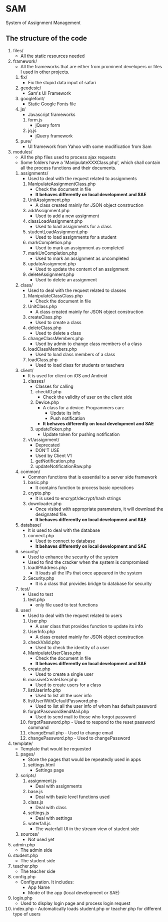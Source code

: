 SAM
====
System of Assignment Management


The structure of the code
-------------------------
1.  files/
    - All the static resources needed
2.  framework/
    - All the frameworks that are either from prominent developers or files I used in other projects.
    1.  fix/
        - Fix the stupid data input of safari
    2.  geodesic/
        - Sam's UI Framework
    3.  googlefont/
        - Static Google Fonts file
    4.  js/
        - Javascript frameworks
        1.  form.js
            - jQuery form
        2.  jq.js
            - jQuery framework
    5.  pure/
        - UI framework from Yahoo with some modification from Sam
3.  modules/
    - All the php files used to process ajax requests
    - Some folders have a 'ManipulateXXXClass.php', which shall contain all the process functions and their documents.
    1.  assignments/
        - Used to deal with the request related to assignments
        1.  ManipulateAssignmentClass.php
            - Check the document in file
            - **It behaves differently on local development and SAE**
        2.  UnitAssignment.php
            - A class created mainly for JSON object construction
        3.  addAssignment.php
            - Used to add a new assignment
        4.  classLoadAssignment.php
            - Used to load assignments for a class
        5.  studentLoadAssignment.php
            - Used to load assignments for a student
        6.  markCompletion.php
            - Used to mark an assignment as completed
        7.  markUnCompletion.php
            - Used to mark an assignment as uncompleted
        8.  updateAssignment.php
            - Used to update the content of an assignment
        9.  deleteAssignment.php
            - Used to delete an assignment
    2.  class/
        - Used to deal with the request related to classes
        1.  ManipulateClassClass.php
            - Check the document in file
        2.  UnitClass.php
            - A class created mainly for JSON object construction
        3.  createClass.php
            - Used to create a class
        4.  deleteClass.php
            - Used to delete a class
        5.  changeClassMembers.php
            - Used by admin to change class members of a class
        6.  loadClassMembers.php
            - Used to load class members of a class
        7.  loadClass.php
            - Used to load class for students or teachers
    3.  client/
        - It is used for client on iOS and Android
        1.  classes/
            - Classes for calling
            1.  checkID.php
                - Check the validity of user on the client side
            2.  Device.php
                - A class for a device. Programmers can:
                    - Update its info
                    - Push notification
                - **It behaves differently on local development and SAE**
            3.  updateToken.php
                - Update token for pushing notification
        2.  v1/assignment/
            - Deprecated
            - DON'T USE
            - Used by Client V1
            1.  getNotification.php
            2.  updateNotificationRaw.php
    4.  common/
        - Common functions that is essential to a server side framework
        1.  basic.php
            - It contains function to process basic operations
        2.  crypto.php
            - It is used to encrypt/decrypt/hash strings
        3.  downloader.php
            - Once visited with appropriate parameters, it will download the designated file.
            - **It behaves differently on local development and SAE**
    5.  database/
        - It is used to deal with the database
        1.  connect.php
            - Used to connect to database
            - **It behaves differently on local development and SAE**
    6.  security/
        - Used to enhance the security of the system
        - Used to find the cracker when the system is compromised
        1.  loadIPAddress.php
            - It loads all the IPs that once appeared in the system
        2.  Security.php
            - It is a class that provides bridge to database for security
    7.  test/
        - Used to test
        1.  test.php
            - only file used to test functions
    8.  user/
        - Used to deal with the request related to users
        1.  User.php
            - A user class that provides function to update its info
        2.  UserInfo.php
            - A class created mainly for JSON object construction
        3.  checkValid.php
            - Used to check the identity of a user
        4.  ManipulateUserClass.php
            - Check the document in file
            - **It behaves differently on local development and SAE**
        5.  create.php
            - Used to create a single user
        6.  massiveCreateUser.php
            - Used to create users for a class
        7.  listUserInfo.php
            - Used to list all the user info
        8.  listUserWithDefaultPassword.php
            - Used to list all the user info of whom has default password
        9.  forgotPasswordSendMail.php
            - Used to send mail to those who forgot password
        10.  forgotPassword.php
            - Used to respond to the reset password command
        11.  changeEmail.php
            - Used to change email
        12.  changePassword.php
            - Used to changePassword
4.  template/
    - Template that would be requested
    1.  pages/
        - Store the pages that would be repeatedly used in apps
        1.  settings.html
            - Settings page
    2.  scripts/
        1.  assignment.js
            - Deal with assignments
        2.  base.js
            - Deal with basic level functions used
        3.  class.js
            - Deal with class
        4.  settings.js
            - Deal with settings
        5.  waterfall.js
            - The waterfall UI in the stream view of student side
    3.  sources/
        - Not used yet
5.  admin.php
    - The admin side
6.  student.php
    - The student side
7.  teacher.php
    - The teacher side
8.  config.php
    - Configuration. It includes:
        - App Name
        - Mode of the app (local development or SAE)
9.  login.php
    - Used to display login page and process login request
10.  index.php
    - Automatically loads student.php or teacher.php for different type of users


